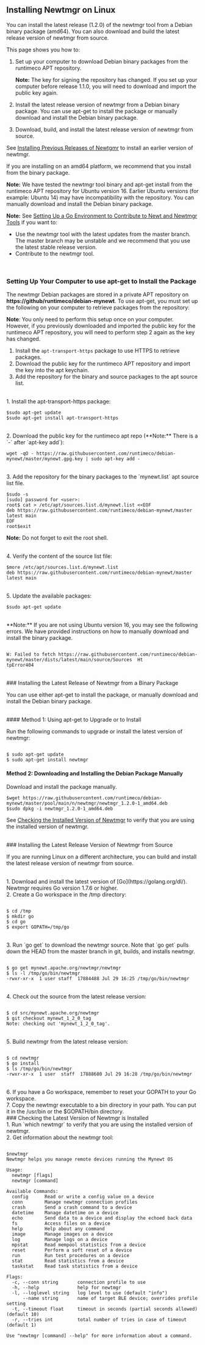 ## Installing Newtmgr on Linux

You can install the latest release (1.2.0) of the newtmgr tool from a Debian binary package (amd64). You can also download and build the latest release version of newtmgr from source.   

This page shows you how to: 

1. Set up your computer to download Debian binary packages from the runtimeco APT repository.

    **Note:** The key for signing the repository has changed. If you set up your computer before release 1.1.0, you will need to download and import the public key again. 

2. Install the latest release version of newtmgr from a Debian binary package. You can use apt-get to install the package or manually download and install the Debian binary package.

3. Download, build, and install the latest release version of newtmgr from source. 

See [Installing Previous Releases of Newtgmr](/newtmgr/prev_releases) to install an earlier version of newtmgr.

If you are installing on an amd64 platform, we recommend that you install from the binary package.

**Note:**  We have tested the newtmgr tool binary and apt-get install from the runtimeco APT repository for Ubuntu version 16.  Earlier Ubuntu versions (for example: Ubuntu 14) may have incompatibility with the repository. You can manually download and install the Debian binary package.


**Note:** See [Setting Up a Go Environment to Contribute to Newt and Newtmgr Tools](/faq/go_env) if you want to:  

* Use the newtmgr tool with the latest updates from the master branch. The master branch may be unstable and we recommend that you use the latest stable release version.
* Contribute to the newtmgr tool. 

<br>

### Setting Up Your Computer to use apt-get to Install the Package

The newtmgr Debian packages are stored in a private APT repository on **https://github/runtimeco/debian-mynewt**.   To use apt-get, you must set up the following on your computer to retrieve packages from the repository:

**Note**: You only need to perform this setup once on your computer. However, if you previously downloaded and imported the public key for the runtimeco APT repository, you will need to perform step 2 again as the key has changed.


1. Install the `apt-transport-https` package to use HTTPS to retrieve packages. 
2. Download the public key for the runtimeco APT repository and import the key into the apt keychain.
3. Add the repository for the binary and source packages to the apt source list.

<br>
1. Install the apt-transport-https package:

```no-highlight
$sudo apt-get update
$sudo apt-get install apt-transport-https
```

<br>
2. Download the public key for the runtimeco apt repo  (**Note:** There is  a `-` after  `apt-key add`):

```no-highlight
wget -qO - https://raw.githubusercontent.com/runtimeco/debian-mynewt/master/mynewt.gpg.key | sudo apt-key add -
```

<br>
3. Add the repository for the binary packages to the `mynewt.list` apt source list file.

```no-highlight
$sudo -s
[sudo] password for <user>:
root$ cat > /etc/apt/sources.list.d/mynewt.list <<EOF
deb https://raw.githubusercontent.com/runtimeco/debian-mynewt/master latest main
EOF
root$exit
```
**Note:** Do not forget to exit the root shell.

<br>
4. Verify the content of the source list file:

```no-highlight
$more /etc/apt/sources.list.d/mynewt.list
deb https://raw.githubusercontent.com/runtimeco/debian-mynewt/master latest main
```

<br>
5. Update the available packages:

```no-highlight
$sudo apt-get update
```

<br>
**Note:** If you are not using Ubuntu version 16, you may see the following errors.  We have provided instructions on how to manually download and install the binary package.

```no-highlight

W: Failed to fetch https://raw.githubusercontent.com/runtimeco/debian-mynewt/master/dists/latest/main/source/Sources  Ht
tpError404

```
<br> 
### Installing the Latest Release of Newtmgr from a Binary Package 

You can use either apt-get to install the package, or manually download and install the Debian binary package. 

<br>
#### Method 1: Using apt-get to Upgrade or to Install

Run the following commands to upgrade or install the latest version of newtmgr:

```no-highlight

$ sudo apt-get update 
$ sudo apt-get install newtmgr

```

#### Method 2: Downloading and Installing the Debian Package Manually

Download and install the package manually.

```no-highlight
$wget https://raw.githubusercontent.com/runtimeco/debian-mynewt/master/pool/main/n/newtmgr/newtmgr_1.2.0-1_amd64.deb
$sudo dpkg -i newtmgr_1.2.0-1_amd64.deb
```

See [Checking the Installed Version of Newtmgr](#check) to verify that you are using the installed version of newtmgr.

<br>
### Installing the Latest Release Version of Newtmgr from Source

If you are running Linux on a different architecture, you can build and install the latest release version of newtmgr from source.

<br>
1. Download and install the latest version of [Go](https://golang.org/dl/). Newtmgr requires Go version 1.7.6 or higher.

<br>
2. Create a Go workspace in the /tmp directory: 

```no-highlight

$ cd /tmp
$ mkdir go
$ cd go
$ export GOPATH=/tmp/go

```

<br>
3. Run `go get` to download the newtmgr source.  Note that `go get` pulls down the HEAD from the master branch in git, builds, and installs newtmgr.

```no-highlight

$ go get mynewt.apache.org/newtmgr/newtmgr
$ ls -l /tmp/go/bin/newtmgr
-rwxr-xr-x  1 user staff  17884488 Jul 29 16:25 /tmp/go/bin/newtmgr

```

<br>
4. Check out the source from the latest release version:

```no-highlight

$ cd src/mynewt.apache.org/newtmgr
$ git checkout mynewt_1_2_0_tag
Note: checking out 'mynewt_1_2_0_tag'.

```

<br> 5. Build newtmgr from the latest release version: 

```no-highlight

$ cd newtmgr
$ go install
$ ls /tmp/go/bin/newtmgr
-rwxr-xr-x  1 user  staff  17888680 Jul 29 16:28 /tmp/go/bin/newtmgr

```

<br>
6. If you have a Go workspace, remember to reset your GOPATH to your Go workspace.

<br>
7. Copy the newtmgr executable to a bin directory in your path. You can put it in the /usr/bin or the $GOPATH/bin directory.

<br>
###<a name="check"></a> Checking the Latest Version of Newtmgr is Installed

<br>
1. Run `which newtmgr` to verify that you are using the installed version of newtmgr.

<br>
2. Get information about the newtmgr tool:

```no-highlight

$newtmgr
Newtmgr helps you manage remote devices running the Mynewt OS

Usage:
  newtmgr [flags]
  newtmgr [command]

Available Commands:
  config      Read or write a config value on a device
  conn        Manage newtmgr connection profiles
  crash       Send a crash command to a device
  datetime    Manage datetime on a device
  echo        Send data to a device and display the echoed back data
  fs          Access files on a device
  help        Help about any command
  image       Manage images on a device
  log         Manage logs on a device
  mpstat      Read mempool statistics from a device
  reset       Perform a soft reset of a device
  run         Run test procedures on a device
  stat        Read statistics from a device
  taskstat    Read task statistics from a device

Flags:
  -c, --conn string       connection profile to use
  -h, --help              help for newtmgr
  -l, --loglevel string   log level to use (default "info")
      --name string       name of target BLE device; overrides profile setting
  -t, --timeout float     timeout in seconds (partial seconds allowed) (default 10)
  -r, --tries int         total number of tries in case of timeout (default 1)

Use "newtmgr [command] --help" for more information about a command.

```

<br>
